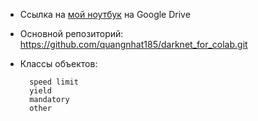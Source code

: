 

- Ссылка на [мой ноутбук](https://colab.research.google.com/drive/1igjbsJhq9quXIK5OIsyPpan8zJZErkFa) на Google Drive 
- Основной репозиторий: https://github.com/quangnhat185/darknet_for_colab.git
- Классы объектов: 
        
        speed limit
        yield
        mandatory
        other
